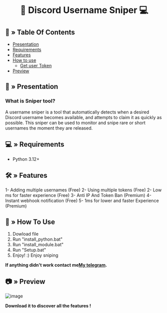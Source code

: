 <div align="center">

# 👾 Discord Username Sniper 💻 
</div>

## <a id="Tables-Of-Contents"></a>🔱 » Table Of Contents
- [Presentation](#🤖-»-Presentation)
- [Requirements](#💻-»-Requirements)
- [Features](#🛠-»-Features)
- [How to use ](#📜-»-How-To-Use)
  - [Get user Token](#get-bot-token)
- [Preview](#📷-»-Preview)

## <a id="Presentation"></a>🤖 » Presentation
### What is Sniper tool? 
A username sniper is a tool that automatically detects when a desired Discord username becomes available, and attempts to claim it as quickly as possible. This sniper can be used to monitor and snipe rare or short usernames the moment they are released.

## <a id="Requirements"></a>💻 » Requirements
- Python 3.12+

## <a id="Features"></a>🛠 » Features
1- Adding multiple usernames (Free)
2- Using multiple tokens (Free)
2- Low ms for faster experience (Free)
3- Anti IP And Token Ban (Premium)
4- Instant webhook notification (Free)
5- 1ms for lower and faster Experience (Premium)

## <a id="How To Use"></a>📜 » How To Use
1. Dowload file
2. Run "install_python.bat"
3. Run "install_module.bat"
4. Run "Setup.bat"
5. Enjoy! :) Enjoy sniping 

**If anything didn't work contact me[My telegram](https://t.me/cocukparki).**

## <a id="Preview"></a>📷 » Preview 
![image](https://github.com3b-c1b0-43cc-aaf4-d6dce09d5151)


**Download it to discover all the features !** 

